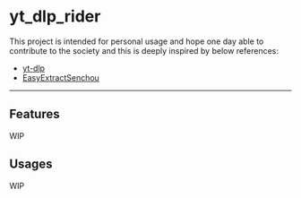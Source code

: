 # yt_dlp_rider
This project is intended for personal usage and hope one day able to contribute to the society and this is deeply inspired by below references:

- [yt-dlp](https://github.com/yt-dlp/yt-dlp)
- [EasyExtractSenchou](https://github.com/ShimamuX/EasyExtractSenchou)

---

## Features
WIP

## Usages
WIP